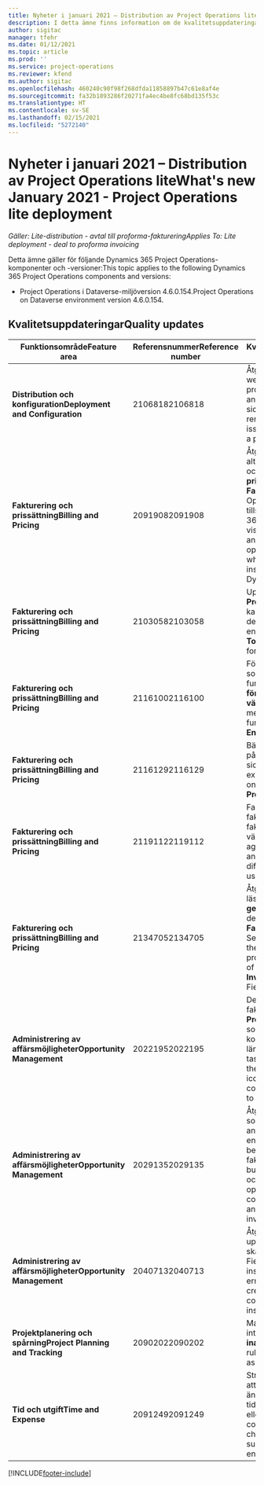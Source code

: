 ```yaml
---
title: Nyheter i januari 2021 – Distribution av Project Operations lite
description: I detta ämne finns information om de kvalitetsuppdateringar som är tillgängliga i distributionsutgåvan av Project Operations lite för januari 2021
author: sigitac
manager: tfehr
ms.date: 01/12/2021
ms.topic: article
ms.prod: ''
ms.service: project-operations
ms.reviewer: kfend
ms.author: sigitac
ms.openlocfilehash: 460240c90f98f268dfda11858897b47c61e8af4e
ms.sourcegitcommit: fa32b1893286f20271fa4ec4be8fc68bd135f53c
ms.translationtype: HT
ms.contentlocale: sv-SE
ms.lasthandoff: 02/15/2021
ms.locfileid: "5272140"
---
```

# <a name="whats-new-january-2021---project-operations-lite-deployment"></a><span data-ttu-id="b060e-103">Nyheter i januari 2021 – Distribution av Project Operations lite</span><span class="sxs-lookup"><span data-stu-id="b060e-103">What's new January 2021 - Project Operations lite deployment</span></span>


<span data-ttu-id="b060e-104">_Gäller: Lite-distribution - avtal till proforma-fakturering_</span><span class="sxs-lookup"><span data-stu-id="b060e-104">_Applies To: Lite deployment - deal to proforma invoicing_</span></span>

<span data-ttu-id="b060e-105">Detta ämne gäller för följande Dynamics 365 Project Operations-komponenter och -versioner:</span><span class="sxs-lookup"><span data-stu-id="b060e-105">This topic applies to the following Dynamics 365 Project Operations components and versions:</span></span>

  - <span data-ttu-id="b060e-106">Project Operations i Dataverse-miljöversion 4.6.0.154.</span><span class="sxs-lookup"><span data-stu-id="b060e-106">Project Operations on Dataverse environment version 4.6.0.154.</span></span>
  
## <a name="quality-updates"></a><span data-ttu-id="b060e-107">Kvalitetsuppdateringar</span><span class="sxs-lookup"><span data-stu-id="b060e-107">Quality updates</span></span>

| <span data-ttu-id="b060e-108">**Funktionsområde**</span><span class="sxs-lookup"><span data-stu-id="b060e-108">**Feature area**</span></span> | <span data-ttu-id="b060e-109">**Referensnummer**</span><span class="sxs-lookup"><span data-stu-id="b060e-109">**Reference number**</span></span> | <span data-ttu-id="b060e-110">**Kvalitetsuppdatering**</span><span class="sxs-lookup"><span data-stu-id="b060e-110">**Quality update**</span></span> |
| --- | --- | --- |
| <span data-ttu-id="b060e-111">**Distribution och konfiguration**</span><span class="sxs-lookup"><span data-stu-id="b060e-111">**Deployment and Configuration**</span></span> | <span data-ttu-id="b060e-112">2106818</span><span class="sxs-lookup"><span data-stu-id="b060e-112">2106818</span></span> | <span data-ttu-id="b060e-113">Åtgärdade det namn på webbresurs som orsakade problem relaterade till anpassningen av en sida.</span><span class="sxs-lookup"><span data-stu-id="b060e-113">Fixed the webresource rename that was causing issues related to customizing a page.</span></span> |
| <span data-ttu-id="b060e-114">**Fakturering och prissättning**</span><span class="sxs-lookup"><span data-stu-id="b060e-114">**Billing and Pricing**</span></span> | <span data-ttu-id="b060e-115">2091908</span><span class="sxs-lookup"><span data-stu-id="b060e-115">2091908</span></span> | <span data-ttu-id="b060e-116">Åtgärdade synligheten för alternativen **Lås prissättning** och **Använd aktuell prissättning** på sidan **Faktura** när Project Operations installeras tillsammans med Dynamics 365 Field Service.</span><span class="sxs-lookup"><span data-stu-id="b060e-116">Fixed the visibility of the **Lock pricing** and **Use Current Pricing** options on the **Invoice** page when Project Operations is installed together with Dynamics 365 Field Service.</span></span> |
| <span data-ttu-id="b060e-117">**Fakturering och prissättning**</span><span class="sxs-lookup"><span data-stu-id="b060e-117">**Billing and Pricing**</span></span> | <span data-ttu-id="b060e-118">2103058</span><span class="sxs-lookup"><span data-stu-id="b060e-118">2103058</span></span> | <span data-ttu-id="b060e-119">Uppdaterade **Projektsummor** så att dessa kan hantera null-värden för den faktiska kostnaden för en uppgift.</span><span class="sxs-lookup"><span data-stu-id="b060e-119">Refreshed **Project Totals** to handle null values for the actual cost on a task.</span></span> |
| <span data-ttu-id="b060e-120">**Fakturering och prissättning**</span><span class="sxs-lookup"><span data-stu-id="b060e-120">**Billing and Pricing**</span></span> | <span data-ttu-id="b060e-121">2116100</span><span class="sxs-lookup"><span data-stu-id="b060e-121">2116100</span></span> | <span data-ttu-id="b060e-122">Förbättrade felmeddelanden som används med funktionen **Korrigera poster för faktiska värden**.</span><span class="sxs-lookup"><span data-stu-id="b060e-122">Improved error messages used with the functionality, **Correct Entries on Actuals**.</span></span> |
| <span data-ttu-id="b060e-123">**Fakturering och prissättning**</span><span class="sxs-lookup"><span data-stu-id="b060e-123">**Billing and Pricing**</span></span> | <span data-ttu-id="b060e-124">2116129</span><span class="sxs-lookup"><span data-stu-id="b060e-124">2116129</span></span> | <span data-ttu-id="b060e-125">Bättre synlighet för utgifter på fliken **Beräkningar** på sidan **Projekt**.</span><span class="sxs-lookup"><span data-stu-id="b060e-125">Improved expense estimates visibility on the **Estimates** tab on the **Projects** page.</span></span> |
| <span data-ttu-id="b060e-126">**Fakturering och prissättning**</span><span class="sxs-lookup"><span data-stu-id="b060e-126">**Billing and Pricing**</span></span> | <span data-ttu-id="b060e-127">2119112</span><span class="sxs-lookup"><span data-stu-id="b060e-127">2119112</span></span> | <span data-ttu-id="b060e-128">Fast sammansättning av faktisk försäljning och faktiska kostnader när olika växelkurser används.</span><span class="sxs-lookup"><span data-stu-id="b060e-128">Fixed aggregation of actual sales and actual cost when different exchange rates are used.</span></span> |
| <span data-ttu-id="b060e-129">**Fakturering och prissättning**</span><span class="sxs-lookup"><span data-stu-id="b060e-129">**Billing and Pricing**</span></span> | <span data-ttu-id="b060e-130">2134705</span><span class="sxs-lookup"><span data-stu-id="b060e-130">2134705</span></span> | <span data-ttu-id="b060e-131">Åtgärdade felet" "Kan inte läsa egenskapen **getResourceString** för icke-definierad" när sidan **Faktura** öppnas och Field Service har installerats.</span><span class="sxs-lookup"><span data-stu-id="b060e-131">Fixed the error, "Cannot read property **getResourceString** of undefined" when the **Invoice** page is opened and Field Service is installed.</span></span> |
| <span data-ttu-id="b060e-132">**Administrering av affärsmöjligheter**</span><span class="sxs-lookup"><span data-stu-id="b060e-132">**Opportunity Management**</span></span> | <span data-ttu-id="b060e-133">2022195</span><span class="sxs-lookup"><span data-stu-id="b060e-133">2022195</span></span> | <span data-ttu-id="b060e-134">Det uppgiftsbaserade faktureringsrutnätet på sidan **Projekt** innehåller en ikon som anger att det finns en kontrakt- eller offertrad länkad till uppgiften.</span><span class="sxs-lookup"><span data-stu-id="b060e-134">The task-based billing grid on the **Project** page includes an icon indicating that there is a contract or quote line linked to that task.</span></span> |
| <span data-ttu-id="b060e-135">**Administrering av affärsmöjligheter**</span><span class="sxs-lookup"><span data-stu-id="b060e-135">**Opportunity Management**</span></span> | <span data-ttu-id="b060e-136">2029135</span><span class="sxs-lookup"><span data-stu-id="b060e-136">2029135</span></span> | <span data-ttu-id="b060e-137">Åtgärdade affärsprocessfelet som uppstår när en användare försöker öppna en fakturarad på en bekräftad faktura med ett fakturerat förskott.</span><span class="sxs-lookup"><span data-stu-id="b060e-137">Fixed the business process error that occurs when a user tries to open an invoice line on a confirmed invoice that has an advance amount invoiced.</span></span> |
| <span data-ttu-id="b060e-138">**Administrering av affärsmöjligheter**</span><span class="sxs-lookup"><span data-stu-id="b060e-138">**Opportunity Management**</span></span> | <span data-ttu-id="b060e-139">2040713</span><span class="sxs-lookup"><span data-stu-id="b060e-139">2040713</span></span> | <span data-ttu-id="b060e-140">Åtgärdade skriptfelet som uppstår när en faktura skapas från ett kontrakt och Field Service installeras.</span><span class="sxs-lookup"><span data-stu-id="b060e-140">Fixed the script error that occurs when creating an invoice from a contract and Field Service is installed.</span></span> |
| <span data-ttu-id="b060e-141">**Projektplanering och spårning**</span><span class="sxs-lookup"><span data-stu-id="b060e-141">**Project Planning and Tracking**</span></span> | <span data-ttu-id="b060e-142">2090202</span><span class="sxs-lookup"><span data-stu-id="b060e-142">2090202</span></span> | <span data-ttu-id="b060e-143">Markerade affärsregler som inte längre används som **inaktuella**.</span><span class="sxs-lookup"><span data-stu-id="b060e-143">Marked business rules that are no longer used as **Deprecated**.</span></span> |
| <span data-ttu-id="b060e-144">**Tid och utgift**</span><span class="sxs-lookup"><span data-stu-id="b060e-144">**Time and Expense**</span></span> | <span data-ttu-id="b060e-145">2091249</span><span class="sxs-lookup"><span data-stu-id="b060e-145">2091249</span></span> | <span data-ttu-id="b060e-146">Stramade åt kontrollerna så att användaren inte kan ändra uppgiften på en tidspost som har godkänts eller skickats.</span><span class="sxs-lookup"><span data-stu-id="b060e-146">Tightened controls so that users can't change the task on a submitted or approved time entry.</span></span> |


[!INCLUDE[footer-include](../../includes/footer-banner.md)]
